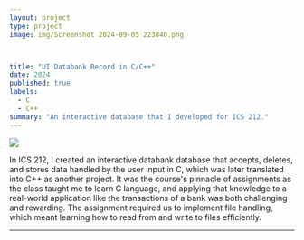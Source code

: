 ```yaml
---
layout: project
type: project
image: img/Screenshot 2024-09-05 223840.png



title: "UI Databank Record in C/C++"
date: 2024
published: true
labels:
  - C
  - C++
summary: "An interactive database that I developed for ICS 212."
---
```


<img class="img-fluid" src="(https://as1.ftcdn.net/v2/jpg/05/71/15/68/1000_F_571156847_6FtJXvffGNk2K4PSlorTa9C89FBiJUjx.jpg)">

In ICS 212, I created an interactive databank database that accepts, deletes, and stores data handled by the user input in C, which was later translated into C++ as another project. It was the course's pinnacle of assignments as the class taught me to learn C language, and applying that knowledge to a real-world application like the transactions of a bank was both challenging and rewarding. The assignment required us to implement file handling, which meant learning how to read from and write to files efficiently.



<hr>


